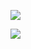 ![](https://github-readme-stats.vercel.app/api?username=suo-yuki&count_private=true&show_icons=true)

![](https://github-readme-stats.vercel.app/api/top-langs/?username=suo-yuki)
